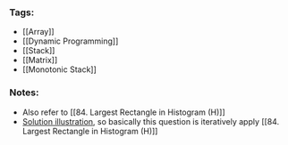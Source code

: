 ### Tags:
- [[Array]]
- [[Dynamic Programming]]
- [[Stack]]
- [[Matrix]]
- [[Monotonic Stack]]
### Notes:
- Also refer to [[84. Largest Rectangle in Histogram (H)]]
- [Solution illustration](https://leetcode.com/problems/maximal-rectangle/description/comments/1567501),  so basically this question is iteratively apply [[84. Largest Rectangle in Histogram (H)]]